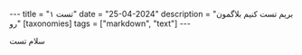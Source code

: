 --- title = "تست ۱" date = "25-04-2024" description = "بریم تست کنیم بلاگمون رو" [taxonomies] tags = ["markdown", "text"] ---

سلام 
تست
